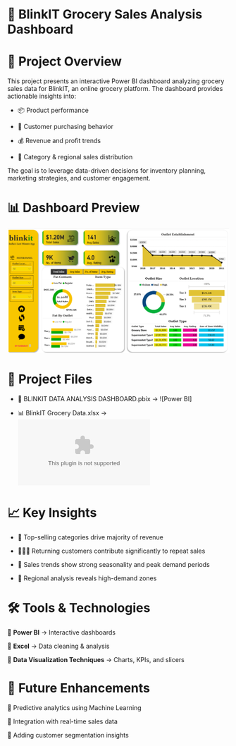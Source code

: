 # 🛒 BlinkIT Grocery Sales Analysis Dashboard
# 📌 Project Overview
This project presents an interactive Power BI dashboard analyzing grocery sales data for BlinkIT, an online grocery platform.
The dashboard provides actionable insights into:

- 📦 Product performance

- 👥 Customer purchasing behavior

- 💰 Revenue and profit trends

- 🏪 Category & regional sales distribution

The goal is to leverage data-driven decisions for inventory planning, marketing strategies, and customer engagement.

# 📊 Dashboard Preview
![image alt](https://github.com/mondal-subhajit05/BLINKIT-DATA-ANALYSIS/blob/d302088199e848b13da30da1ed22679c486d5ac3/Screenshot_Dashboard.png)

# 📂 Project Files
- 📄 BLINKIT DATA ANALYSIS DASHBOARD.pbix → ![Power BI]

- 📊 BlinkIT Grocery Data.xlsx → ![Excel](https://github.com/mondal-subhajit05/BLINKIT-DATA-ANALYSIS/blob/817634da343b4c679f175eb45a82f53dc559b452/BlinkIT%20Grocery%20Data.xlsx)
# 📈 Key Insights
- 🍎 Top-selling categories drive majority of revenue

- 👨‍👩‍👧 Returning customers contribute significantly to repeat sales

- 📅 Sales trends show strong seasonality and peak demand periods

- 🏬 Regional analysis reveals high-demand zones

# 🛠️ Tools & Technologies

🔹 **Power BI** → Interactive dashboards

🔹 **Excel** → Data cleaning & analysis

🔹 **Data Visualization Techniques** → Charts, KPIs, and slicers

# 📌 Future Enhancements

🔹 Predictive analytics using Machine Learning

🔹 Integration with real-time sales data

🔹 Adding customer segmentation insights
